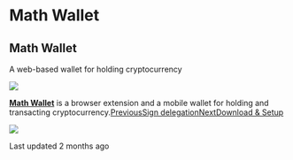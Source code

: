 # Math Wallet

## Math Wallet

A web-based wallet for holding cryptocurrency

![](https://gblobscdn.gitbook.com/assets%2F-LlEOlYqEG_GKuO5Rehq%2F-Lyo-UKJiE3vTwQ-QKuu%2F-Lyo-asgYY2aasZ8F3Bo%2FScreen%20Shot%202020-01-15%20at%208.54.52%20AM.png?alt=media&token=124d9b7e-4023-4f36-9f1b-f5bd2cff540f)

​[**Math Wallet**](https://mathwallet.org/en/) is a browser extension and a mobile wallet for holding and transacting cryptocurrency.[PreviousSign delegation](https://docs.harmony.one/home/wallets/ledger/staking-with-ledger/sign-delegation)[NextDownload & Setup](https://docs.harmony.one/home/wallets/mathwallet/download-and-setup)

![](https://gblobscdn.gitbook.com/users%2FjC6Udto3fCV1yL5ZcoRJFIy2g7q2%2Favatar.png?alt=media)

Last updated 2 months ago

